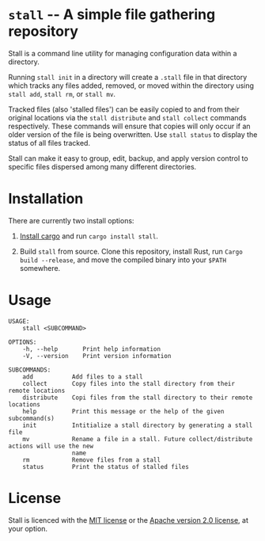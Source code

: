 
# `stall` -- A simple file gathering repository

Stall is a command line utility for managing configuration data within a directory.

Running `stall init` in a directory will create a `.stall` file in that directory which tracks any files added, removed, or moved within the directory using `stall add`, `stall rm`, or `stall mv`. 

Tracked files (also 'stalled files') can be easily copied to and from their original locations via the `stall distribute` and `stall collect` commands respectively. These commands will ensure that copies will only occur if an older version of the file is being overwritten. Use `stall status` to display the status of all files tracked.

Stall can make it easy to group, edit, backup, and apply version control to specific files dispersed among many different directories.


# Installation

There are currently two install options: 

1. [Install cargo](https://crates.io/) and run `cargo install stall`.

2. Build `stall` from source. Clone this repository, install Rust, run `Cargo build --release`, and move the compiled binary into your `$PATH` somewhere.

# Usage

```
USAGE:
    stall <SUBCOMMAND>

OPTIONS:
    -h, --help       Print help information
    -V, --version    Print version information

SUBCOMMANDS:
    add           Add files to a stall
    collect       Copy files into the stall directory from their remote locations
    distribute    Copi files from the stall directory to their remote locations
    help          Print this message or the help of the given subcommand(s)
    init          Intitialize a stall directory by generating a stall file
    mv            Rename a file in a stall. Future collect/distribute actions will use the new
                  name
    rm            Remove files from a stall
    status        Print the status of stalled files
```

# License

Stall is licenced with the [MIT license](/license-mit.md) or the [Apache version 2.0 license](/license-apache.md), at your option.

